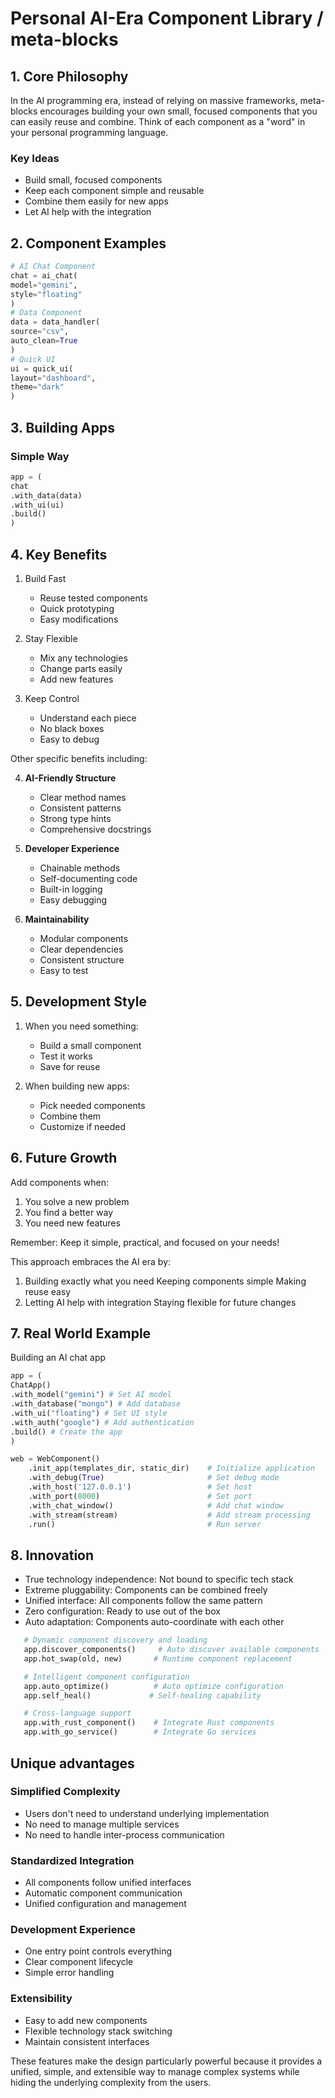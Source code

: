 # Personal AI-Era Component Library / meta-blocks

## 1. Core Philosophy
In the AI programming era, instead of relying on massive frameworks, meta-blocks encourages building your own small, focused components that you can easily reuse and combine. Think of each component as a "word" in your personal programming language.

### Key Ideas
- Build small, focused components
- Keep each component simple and reusable
- Combine them easily for new apps
- Let AI help with the integration 

## 2. Component Examples
```python
# AI Chat Component
chat = ai_chat(
model="gemini",
style="floating"
)
# Data Component
data = data_handler(
source="csv",
auto_clean=True
)
# Quick UI
ui = quick_ui(
layout="dashboard",
theme="dark"
)
```

## 3. Building Apps

### Simple Way
```python
app = (
chat
.with_data(data)
.with_ui(ui)
.build()
)
```

## 4. Key Benefits

1. Build Fast
   - Reuse tested components
   - Quick prototyping
   - Easy modifications

2. Stay Flexible
   - Mix any technologies
   - Change parts easily
   - Add new features

3. Keep Control
   - Understand each piece
   - No black boxes
   - Easy to debug

Other specific benefits including:
  
4. **AI-Friendly Structure**
   - Clear method names
   - Consistent patterns
   - Strong type hints
   - Comprehensive docstrings

5. **Developer Experience**
   - Chainable methods
   - Self-documenting code
   - Built-in logging
   - Easy debugging

6. **Maintainability**
   - Modular components
   - Clear dependencies
   - Consistent structure
   - Easy to test

## 5. Development Style

1. When you need something:
   - Build a small component
   - Test it works
   - Save for reuse

2. When building new apps:
   - Pick needed components
   - Combine them
   - Customize if needed

## 6. Future Growth

Add components when:
1. You solve a new problem
2. You find a better way
3. You need new features

Remember: Keep it simple, practical, and focused on your needs!

This approach embraces the AI era by:
1. Building exactly what you need
Keeping components simple
Making reuse easy
4. Letting AI help with integration
Staying flexible for future changes



## 7. Real World Example

Building an AI chat app
```python
app = (
ChatApp()
.with_model("gemini") # Set AI model
.with_database("mongo") # Add database
.with_ui("floating") # Set UI style
.with_auth("google") # Add authentication
.build() # Create the app
)

web = WebComponent()
    .init_app(templates_dir, static_dir)    # Initialize application
    .with_debug(True)                       # Set debug mode
    .with_host('127.0.0.1')                 # Set host
    .with_port(8000)                        # Set port
    .with_chat_window()                     # Add chat window
    .with_stream(stream)                    # Add stream processing
    .run()                                  # Run server
```

## 8. Innovation
- True technology independence: Not bound to specific tech stack
- Extreme pluggability: Components can be combined freely
- Unified interface: All components follow the same pattern
- Zero configuration: Ready to use out of the box
- Auto adaptation: Components auto-coordinate with each other

```python
   # Dynamic component discovery and loading
   app.discover_components()     # Auto discover available components
   app.hot_swap(old, new)       # Runtime component replacement

   # Intelligent component configuration
   app.auto_optimize()          # Auto optimize configuration
   app.self_heal()             # Self-healing capability

   # Cross-language support
   app.with_rust_component()    # Integrate Rust components
   app.with_go_service()        # Integrate Go services
```
## Unique advantages
### Simplified Complexity
- Users don't need to understand underlying implementation
- No need to manage multiple services
- No need to handle inter-process communication
### Standardized Integration
- All components follow unified interfaces
- Automatic component communication
- Unified configuration and management
### Development Experience
- One entry point controls everything
- Clear component lifecycle
- Simple error handling
### Extensibility
- Easy to add new components
- Flexible technology stack switching
- Maintain consistent interfaces
  
These features make the design particularly powerful because it provides a unified, simple, and extensible way to manage complex systems while hiding the underlying complexity from the users.

